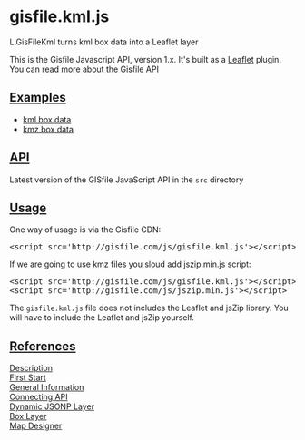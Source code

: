 # gisfile.kml.js
L.GisFileKml turns kml box data into a Leaflet layer

<p>
This is the Gisfile Javascript API, version 1.x. It's built as a <a href="http://leafletjs.com/">Leaflet</a>
plugin. You can <a href="http://gisfile.com/api/1.0/doc/box/">read more about the Gisfile API</a>
</p>

<h2>
<a id="user-content-exampls" class="anchor" href="#exampls" aria-hidden="true">
Examples
</h2>

<ul>
<li><a href="http://gisfile.com/layer/USACountry/tile?kml&lat=39&lon=-98&z=5&fs=1">kml box data</a></li>
<li><a href="http://gisfile.com/layer/USARegions/tile?kmz&lat=39&lon=-98&z=5&fs=1">kmz box data</a></li>
</ul>

<h2>
<a id="user-content-api" class="anchor" href="#api" aria-hidden="true">
<span class="octicon octicon-link"></span></a>
<a href="http://gisfile.com/js/gisfile.kml.js">API</a>
</h2>

<p>Latest version of the GISfile JavaScript API in the <code>src</code> directory</p>

<h2>
<a id="user-content-examples" class="anchor" href="#examples" aria-hidden="true">
<span class="octicon octicon-link"></span></a>
<a href="http://gisfile.com/api/1.0/doc/box/">Usage</a>
</h2>

<p>One way of usage is via the Gisfile CDN:</p>

<div class="highlight highlight-html">
<pre>
&lt;script src='http://gisfile.com/js/gisfile.kml.js'&gt;&lt;/script&gt;
</pre>
</div>

<p>If we are going to use kmz files you sloud add jszip.min.js script:</p>

<div class="highlight highlight-html">
<pre>
&lt;script src='http://gisfile.com/js/gisfile.kml.js'&gt;&lt;/script&gt;
&lt;script src='http://gisfile.com/js/jszip.min.js'&gt;&lt;/script&gt;
</pre>
</div>

<p>The <code>gisfile.kml.js</code> file does not includes the Leaflet and jsZip library. 
You will have to include the Leaflet and jsZip yourself.</p>

<h2>
<a id="user-content-references" class="anchor" href="#references" aria-hidden="true">
<span class="octicon octicon-link"></span></a>
<a href="http://gisfile.com/api/1.0/doc/box/">References</a>
</h2>

<p>
<a href="http://gisfile.com/api/1.0/doc/">Description</a><br>
<a href="http://gisfile.com/api/1.0/doc/quick-start/">First Start</a><br>
<a href="http://gisfile.com/api/1.0/doc/general/">General Information</a><br>
<a href="http://gisfile.com/api/1.0/doc/jsapi/">Connecting API</a><br>
<a href="http://gisfile.com/api/1.0/doc/jsonp/">Dynamic JSONP Layer</a><br>
<a href="http://gisfile.com/api/1.0/doc/box/">Box Layer</a><br>
<a href="http://gisfile.com/designer.htm">Map Designer</a>
</p>
